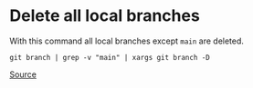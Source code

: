 # Delete all local branches

With this command all local branches except `main` are deleted.

```
git branch | grep -v "main" | xargs git branch -D
```

[Source](https://efficientcoder.net/delete-local-remote-git-branches/)
